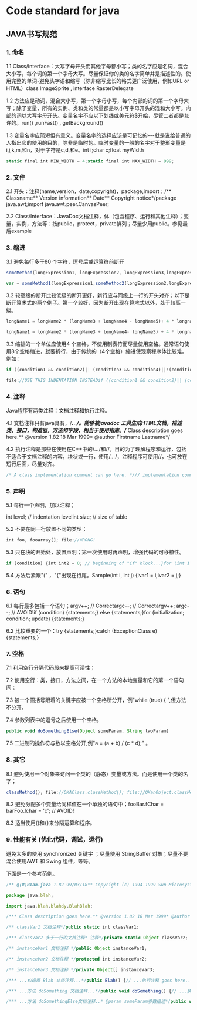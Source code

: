 # Code standard for java

## JAVA书写规范

### 1. 命名

1.1 Class/Interface：大写字母开头而其他字母都小写；类的名字应是名词，混合大小写，每个词的第一个字母大写。尽量保证你的类的名字简单并是描述性的。使用完整的单词-避免头字语和缩写（除非缩写比长的格式更广泛使用，例如URL or HTML）class ImageSprite , interface RasterDelegate

1.2 方法应是动词，混合大小写，第一个字母小写，每个内部的词的第一个字母大写；除了变量，所有的实例、类和类的常量都是以小写字母开头的混和大小写。内部的词以大写字母开头。变量名字不应以下划线或美元符$开始，尽管二者都是允许的。run() ,runFast() , getBackground()

1.3 变量名字应简短但有意义。变量名字的选择应该是可记忆的---就是说给普通的人指出它的使用的目的，除非是临时的。临时变量的一般的名字对于整形变量是i,j,k,m,和n，对于字符是c,d,和e。int i;char c;float myWidth

```jsx
static final int MIN_WIDTH = 4;static final int MAX_WIDTH = 999;
```

### 2. 文件

2.1 开头：注释(name,version，date,copyright)，package,import；/** Classname** Version information** Date** Copyright notice*/package java.awt;import java.awt.peer.CanvasPeer;

2.2 Class/Interface：JavaDoc文档注释，体（包含程序、运行和其他注释）；变量，实例，方法等：按public，protect，private排列；尽量少用public。参见最后example

### 3. 缩进

3.1 避免每行多于80 个字符，逗号后或运算符前断开

```jsx
someMethod(longExpression1, longExpression2, longExpression3,longExpression4, longExpression5);
```

```jsx
var = someMethod1(longExpression1,someMethod2(longExpression2,longExpression3));
```

3.2 较高级的断开比较低级的断开更好，新行应与同级上一行的开头对齐；以下是断开算术式的两个例子。第一个较好，因为断开出现在算术式以外，处于较高一级。

```jsx
longName1 = longName2 * (longName3 + longName4 - longName5)+ 4 * longname6; // PREFER
```

```jsx
longName1 = longName2 * (longName3 + longName4- longName5) + 4 * longname6; // AVOID
```

3.3 缩排的一个单位应使用4 个空格，不使用制表符而尽量使用空格。通常语句使用8个空格缩进，就要折行，由于传统的（4个空格）缩进使观察程序体比较难。例如：

```jsx
if ((condition1 && condition2)|| (condition3 && condition4)||!(condition5 && condition6)) { file://BAD WRAPSdoSomethingAboutIt(); file://MAKE THIS LINE EASY TO MISS}
```

```jsx
file://USE THIS INDENTATION INSTEADif ((condition1 && condition2)|| (condition3 && condition4)||!(condition5 && condition6)) {doSomethingAboutIt();}
```

### 4. 注释

Java程序有两类注释：文档注释和执行注释。

4.1 文档注释只有java具有，/**...*/。能够被javadoc 工具生成HTML文档，描述类，接口，构造器，方法和字段，相当于使用指南。/*** Class description goes here.** @version 1.82 18 Mar 1999* @author Firstname Lastname*/

4.2 执行注释是那些在使用在C++中的/*...*/和//。目的为了理解程序和运行，包括不适合于文档注释的内容，块状或一行，使用/*...*/，注释程序可使用//，也可放在短行后面，尽量对齐。

```jsx
/* A class implementation comment can go here. */// implementation comment
```

### 5. 声明

5.1 每行一个声明，加以注释；

int level; // indentation levelint size; // size of table

5.2 不要在同一行放置不同的类型；

```jsx
int foo, fooarray[]; file://WRONG!
```

5.3 只在块的开始处，放置声明；第一次使用时再声明，增强代码的可移植性。

```jsx
if (condition) {int int2 = 0; // beginning of "if" block...}for (int i = 0; i < maxLoops; i++) { ... }
```

5.4 方法后紧跟"(" ，"{"出现在行尾。Sample(int i, int j) {ivar1 = i;ivar2 = j;}

### 6. 语句

6.1 每行最多包括一个语句；argv++; // Correctargc--; // Correctargv++; argc--; // AVOID!if (condition) {statements;} else {statements;}for (initialization; condition; update) {statements;}

6.2 比较重要的一个：try {statements;}catch (ExceptionClass e) {statements;}

### 7. 空格

7.1 利用空行分隔代码段来提高可读性；

7.2 使用空行：类，接口，方法之间，在一个方法的本地变量和它的第一个语句间；

7.3 被一个圆括号跟着的关键字应被一个空格所分开，例"while (true) { ",但方法不分开。

7.4 参数列表中的逗号之后使用一个空格。

```jsx
public void doSomethingElse(Object someParam, String twoParam)
```

7.5 二进制的操作符与数以空格分开,例"a = (a + b) / (c * d);" 。

### 8. 其它

8.1 避免使用一个对象来访问一个类的（静态）变量或方法。而是使用一个类的名字；

```jsx
classMethod(); file://OKAClass.classMethod(); file://OKanObject.classMethod(); file://AVOID!
```

8.2 避免分配多个变量给同样值在一个单独的语句中；fooBar.fChar = barFoo.lchar = 'c'; // AVOID!

8.3 适当使用()和{}来分隔运算和程序。

### 9. 性能有关 (优化代码，调试，运行)

避免太多的使用 synchronized 关键字 ；尽量使用 StringBuffer 对象；尽量不要混合使用AWT 和 Swing 组件，等等。

下面是一个参考范例。

```jsx
/** @(#)Blah.java 1.82 99/03/18** Copyright (c) 1994-1999 Sun Microsystems, Inc.* 901 San Antonio Road, Palo Alto, California, 94303, U.S.A.* All rights reserved.** This software is the confidential and proprietary information of Sun* with Sun.....*/

package java.blah;

import java.blah.blahdy.BlahBlah;

/*** Class description goes here.** @version 1.82 18 Mar 1999* @author Firstname Lastname*/public class Blah extends SomeClass {/* 执行注释. */

/** classVar1 文档注释*/public static int classVar1;

/*** classVar2 多于一行的文档注释* 注释*/private static Object classVar2;

/** instanceVar1 文档注释 */public Object instanceVar1;

/** instanceVar2 文档注释 */protected int instanceVar2;

/** instanceVar3 文档注释 */private Object[] instanceVar3;

/*** ...构造器 Blah 文档注释...*/public Blah() {// ...执行注释 goes here...}

/*** ...方法 doSomething 文档注释...*/public void doSomething() {// ...执行注释 goes here...}

/*** ...方法 doSomethingElse文档注释..* @param someParam参数描述*/public void doSomethingElse(Object someParam) {// ...执行注释goes here...}
```